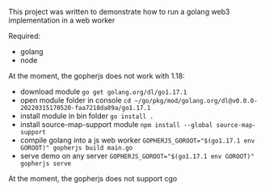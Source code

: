 This project was written to demonstrate how to run a golang web3 implementation in a web worker

Required:
- golang
- node

At the moment, the gopherjs does not work with 1.18:
- download module                     `go get golang.org/dl/go1.17.1`
- open module folder in console       `cd ~/go/pkg/mod/golang.org/dl@v0.0.0-20220315170520-faa7218da89a/go1.17.1`
- install module in bin folder        `go install .`
- install source-map-support module   `npm install --global source-map-support`
- compile golang into a js web worker `GOPHERJS_GOROOT="$(go1.17.1 env GOROOT)" gopherjs build main.go`
- serve demo on any server            `GOPHERJS_GOROOT="$(go1.17.1 env GOROOT)" gopherjs serve`

At the moment, the gopherjs does not support cgo
